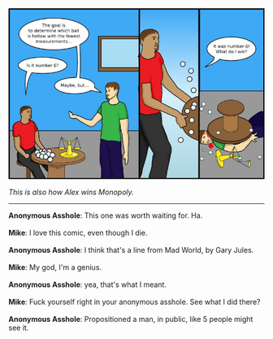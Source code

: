 <!--
.. title: Oh, Balls!
.. slug: oh-balls
.. date: 2011/05/30 00:00:00
.. tags: 
.. link: 
.. description: 
-->

<a href='oh-balls.html' title='View comments'>
<img class='comic' src='../assets/comics/20110530.jpg' />
</a>

<em>This is also how Alex wins Monopoly.</em>

<!-- TEASER_END -->
<hr />

<div class='comments'>
<b>Anonymous Asshole</b>: This one was worth waiting for. Ha. <br /><br />
<b>Mike</b>: I love this comic, even though I die.<br /><br />
<b>Anonymous Asshole</b>: I think that's a line from Mad World, by Gary Jules.<br /><br />
<b>Mike</b>: My god, I'm a genius.<br /><br />
<b>Anonymous Asshole</b>: yea, that's what I meant.<br /><br />
<b>Mike</b>: Fuck yourself right in your anonymous asshole. See what I did there?<br /><br />
<b>Anonymous Asshole</b>: Propositioned a man, in public, like 5 people might see it. <br /><br />
</div>


